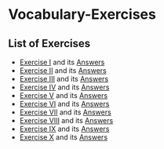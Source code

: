 # Vocabulary-Exercises

## List of Exercises
- [Exercise I]([#](https://github.com/fromsantanu/Vocabulary-Exercises/blob/main/Pages/Exercise01.md)) and its [Answers](#)
- [Exercise II](#) and its [Answers](#)
- [Exercise III](#) and its [Answers](#)
- [Exercise IV](#) and its [Answers](#)
- [Exercise V](#) and its [Answers](#)
- [Exercise VI](#) and its [Answers](#)
- [Exercise VII](#) and its [Answers](#)
- [Exercise VIII](#) and its [Answers](#)
- [Exercise IX](#) and its [Answers](#)
- [Exercise X](#) and its [Answers](#)
